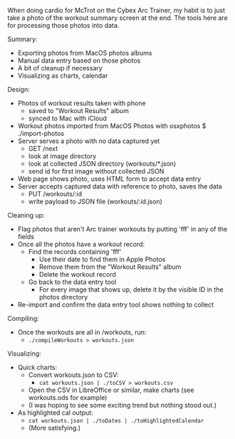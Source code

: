 When doing cardio for McTrot on the Cybex Arc Trainer, my habit is to just take a photo of the workout summary screen at the end. The tools here are for processing those photos into data.

Summary:

  * Exporting photos from MacOS photos albums
  * Manual data entry based on those photos
  * A bit of cleanup if necessary
  * Visualizing as charts, calendar

Design:
  - Photos of workout results taken with phone
    - saved to "Workout Results" album
    - synced to Mac with iCloud
  - Workout photos imported from MacOS Photos with osxphotos
    $ ./import-photos
  - Server serves a photo with no data captured yet
    - GET /next
    - look at image directory
    - look at collected JSON directory (workouts/*.json)
    - send id for first image without collected JSON
  - Web page shows photo, uses HTML form to accept data entry
  - Server accepts captured data with reference to photo, saves the data
    - PUT /workouts/:id
    - write payload to JSON file (workouts/:id.json)

Cleaning up:
  - Flag photos that aren't Arc trainer workouts by putting 'fff' in any of the fields
  - Once all the photos have a workout record:
    - Find the records containing 'fff'
      - Use their date to find them in Apple Photos
      - Remove them from the "Workout Results" album
      - Delete the workout record
    - Go back to the data entry tool
      - For every image that shows up, delete it by the visible ID in the photos directory
  - Re-import and confirm the data entry tool shows nothing to collect

Compiling:
  - Once the workouts are all in /workouts, run:
    - `./compileWorkouts > workouts.json`

Visualizing:
  - Quick charts:
    - Convert workouts.json to CSV:
      - `cat workouts.json | ./toCSV > workouts.csv`
    - Open the CSV in LibreOffice or similar, make charts (see workouts.ods for example)
    - (I was hoping to see some exciting trend but nothing stood out.)
  - As highlighted cal output:
    - `cat workouts.json | ./toDates | ./toHighlightedCalendar`
    - (More satisfying.)
